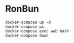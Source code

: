 # RonBun

```
docker-compose up -d
docker-compose ps
docker-compose exec web bash
docker-compose down
```
